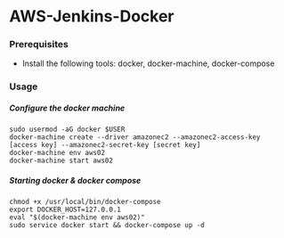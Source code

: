 # AWS-Jenkins-Docker

### Prerequisites

* Install the following tools: docker, docker-machine, docker-compose 

### Usage

##### Configure the docker machine

    sudo usermod -aG docker $USER
    docker-machine create --driver amazonec2 --amazonec2-access-key [access key] --amazonec2-secret-key [secret key]
    docker-machine env aws02
    docker-machine start aws02
    
##### Starting docker & docker compose

    chmod +x /usr/local/bin/docker-compose
    export DOCKER_HOST=127.0.0.1
	eval "$(docker-machine env aws02)"
	sudo service docker start && docker-compose up -d

